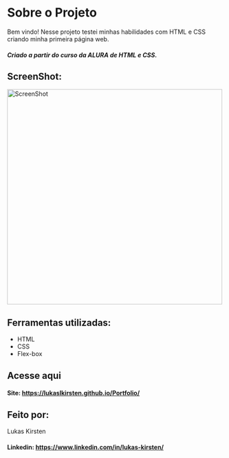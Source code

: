 

# Sobre o Projeto

Bem vindo! Nesse projeto testei minhas habilidades com HTML e CSS criando minha primeira página web.
##### *Criado a partir do curso da ALURA de HTML e CSS.*
 


## ScreenShot:



<div>
  <img alt="ScreenShot" title="ScreenShot" src="https://user-images.githubusercontent.com/116753407/228725369-3270a8ca-0d99-4d20-876c-7f5c4c727f27.png"  height="500px" />
</div>



## Ferramentas utilizadas:



* HTML
* CSS
* Flex-box



## Acesse aqui


#### Site: https://lukaslkirsten.github.io/Portfolio/



## Feito por:

Lukas Kirsten
#### Linkedin: https://www.linkedin.com/in/lukas-kirsten/
